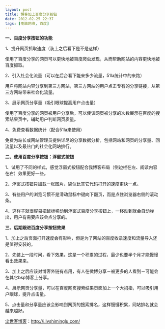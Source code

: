 ```yaml
---
layout: post
title: 博客加上百度分享按钮
date: 2012-02-25 22:37
tags: [电脑网络, 百度]
---
```

<strong>一、百度分享按钮的功能</strong>

1、提升网页抓取速度（装上之后看下是不是这样）

使用了百度分享的网页可以更快地被百度爬虫发现，从而帮助网站的内容更快地被百度抓取。

2、引入社会化流量（可以在后台看下能来多少流量，51la统计中的来路）

用户将网站内容分享到第三方网站，第三方网站的用户点击专有的分享链接，从第三方网站带来社会化流量。

3、展示网页分享量（吸引眼球提高用户点击量）

使用了百度分享的网页被用户分享后，可以使该网页被分享的次数展示在百度的搜索结果页中，辅助用户判断网页质量。

4、免费查看数据统计（配合51la来使用）

免费为站长或网站管理员提供详尽的分享数据分析，包括网站和网页的分享量、回流量以及最热门的社会化网站排行。

<strong>二、使用百度分享按钮：浮窗式按钮</strong>

1、试用了不同的样式，感觉浮窗式按钮配合我博客布局（侧边栏在左、阅读内容在右）效果更好一些。

2、浮窗式按钮只加载一张图片，貌似比其它代码打开的速度更快一点。

3、有些用户的浏览习惯不是滑动鼠标中键向下翻页，而是点住浏览器右侧的滚动条。

4、这样子就很容易把鼠标移动到浮窗式百度分享按钮上，一移动到就会自动弹出，用户有需要应该会点分享的。

<strong>三、后期跟进百度分享按钮效果</strong>

1、加上之后页面打开速度会有影响，但是为了网站的百度收录速度和流量导入还是值得安装的。

2、先装上一段时间，看下效果，这是一个积累的过程，最少也要半个月才能慢慢看出效果来。

3、加上之后应该对博客外链有点用，有人在微博分享－被更多的人看到－可能会在其它bsp博客上分享。

4、展示网页分享量，可以在百度网页搜索结果页面加上一个大拇指，可以吸引用户眼球，提升点击量。

5、点击量和分享量应该会影响到网页的搜索排名，这样慢慢积累，网站排名就会越来越好。

<a href="http://i.lvshiminglu.com/">尘世客博客</a>：<a href="http://i.lvshiminglu.com/">http://i.lvshiminglu.com/</a>

